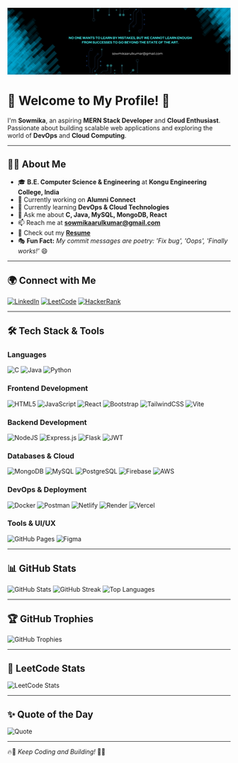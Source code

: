 
![Logo](linkedin2.png)

# 🚀 Welcome to My Profile! 👋

I'm **Sowmika**, an aspiring **MERN Stack Developer** and **Cloud Enthusiast**. Passionate about building scalable web applications and exploring the world of **DevOps** and **Cloud Computing**.

---

## 👩‍💻 About Me

- 🎓 **B.E. Computer Science & Engineering** at **Kongu Engineering College, India**
- 🔭 Currently working on **Alumni Connect**
- 🌱 Currently learning **DevOps & Cloud Technologies**
- 💬 Ask me about **C, Java, MySQL, MongoDB, React**
- 📫 Reach me at **[sowmikaarulkumar@gmail.com](mailto:sowmikaarulkumar@gmail.com)**
- 📄 Check out my **[Resume](https://drive.google.com/file/d/18drK0u55sFbaR4qFLSAKQQ4cc6NWctHR/view?usp=sharing)**
- 🎭 **Fun Fact:** *My commit messages are poetry: 'Fix bug', 'Oops', 'Finally works!'* 😄

---

## 🌍 Connect with Me

[![LinkedIn](https://img.shields.io/badge/LinkedIn-%230077B5.svg?style=for-the-badge&logo=linkedin&logoColor=white)](https://www.linkedin.com/in/sowmika-arulkumar)
[![LeetCode](https://img.shields.io/badge/LeetCode-000000?style=for-the-badge&logo=LeetCode&logoColor=%23d16c06)](https://www.leetcode.com/u/Sowmika_1104/)
[![HackerRank](https://img.shields.io/badge/HackerRank-2EC866?style=for-the-badge&logo=HackerRank&logoColor=white)](https://www.hackerrank.com/profile/sowmikaa_22cse)

---

## 🛠 Tech Stack & Tools

### **Languages**
![C](https://img.shields.io/badge/C-%2300599C.svg?style=for-the-badge&logo=c&logoColor=white)
![Java](https://img.shields.io/badge/Java-%23ED8B00.svg?style=for-the-badge&logo=openjdk&logoColor=white)
![Python](https://img.shields.io/badge/Python-3670A0?style=for-the-badge&logo=python&logoColor=ffdd54)

### **Frontend Development**
![HTML5](https://img.shields.io/badge/HTML5-%23E34F26.svg?style=for-the-badge&logo=html5&logoColor=white)
![JavaScript](https://img.shields.io/badge/JavaScript-%23323330.svg?style=for-the-badge&logo=javascript&logoColor=%23F7DF1E)
![React](https://img.shields.io/badge/React-%2320232a.svg?style=for-the-badge&logo=react&logoColor=%2361DAFB)
![Bootstrap](https://img.shields.io/badge/Bootstrap-%238511FA.svg?style=for-the-badge&logo=bootstrap&logoColor=white)
![TailwindCSS](https://img.shields.io/badge/TailwindCSS-%2338B2AC.svg?style=for-the-badge&logo=tailwind-css&logoColor=white)
![Vite](https://img.shields.io/badge/Vite-%23646CFF.svg?style=for-the-badge&logo=vite&logoColor=white)

### **Backend Development**
![NodeJS](https://img.shields.io/badge/Node.js-6DA55F?style=for-the-badge&logo=node.js&logoColor=white)
![Express.js](https://img.shields.io/badge/Express.js-%23404d59.svg?style=for-the-badge&logo=express&logoColor=%2361DAFB)
![Flask](https://img.shields.io/badge/Flask-%23000.svg?style=for-the-badge&logo=flask&logoColor=white)
![JWT](https://img.shields.io/badge/JWT-black?style=for-the-badge&logo=JSON%20web%20tokens)

### **Databases & Cloud**
![MongoDB](https://img.shields.io/badge/MongoDB-%234ea94b.svg?style=for-the-badge&logo=mongodb&logoColor=white)
![MySQL](https://img.shields.io/badge/MySQL-%2300000f.svg?style=for-the-badge&logo=mysql&logoColor=white)
![PostgreSQL](https://img.shields.io/badge/PostgreSQL-%23316192.svg?style=for-the-badge&logo=postgresql&logoColor=white)
![Firebase](https://img.shields.io/badge/Firebase-039BE5?style=for-the-badge&logo=Firebase&logoColor=white)
![AWS](https://img.shields.io/badge/AWS-%23FF9900.svg?style=for-the-badge&logo=amazon-aws&logoColor=white)

### **DevOps & Deployment**
![Docker](https://img.shields.io/badge/Docker-%230db7ed.svg?style=for-the-badge&logo=docker&logoColor=white)
![Postman](https://img.shields.io/badge/Postman-FF6C37?style=for-the-badge&logo=postman&logoColor=white)
![Netlify](https://img.shields.io/badge/Netlify-%23000000.svg?style=for-the-badge&logo=netlify&logoColor=#00C7B7)
![Render](https://img.shields.io/badge/Render-%46E3B7.svg?style=for-the-badge&logo=render&logoColor=white)
![Vercel](https://img.shields.io/badge/Vercel-%23000000.svg?style=for-the-badge&logo=vercel&logoColor=white)

### **Tools & UI/UX**
![GitHub Pages](https://img.shields.io/badge/GitHub%20Pages-121013?style=for-the-badge&logo=github&logoColor=white)
![Figma](https://img.shields.io/badge/Figma-%23F24E1E.svg?style=for-the-badge&logo=figma&logoColor=white)

---

## 📊 GitHub Stats

![GitHub Stats](https://denvercoder1-github-readme-stats.vercel.app/api?username=Sowmika-Arul&show_icons=true&count_private=true&theme=radical)
![GitHub Streak](https://github-readme-streak-stats.herokuapp.com?user=Sowmika-Arul&theme=dark&hide_border=false)
![Top Languages](https://github-readme-stats.vercel.app/api/top-langs/?username=Sowmika-Arul&theme=gotham&hide_border=false&include_all_commits=true&count_private=true&layout=compact)

---

## 🏆 GitHub Trophies
![GitHub Trophies](https://github-profile-trophy.vercel.app/?username=Sowmika-Arul&theme=radical&no-frame=true&no-bg=true&margin-w=1)

---

## 🎯 LeetCode Stats
![LeetCode Stats](https://leetcard.jacoblin.cool/Sowmika_1104?theme=dark&font=Marcellus&ext=heatmap)

---


## ✨ Quote of the Day
![Quote](https://quotes-github-readme.vercel.app/api?type=horizontal&theme=radical)

---

🔥🚀 *Keep Coding and Building!* 🚀🔥
